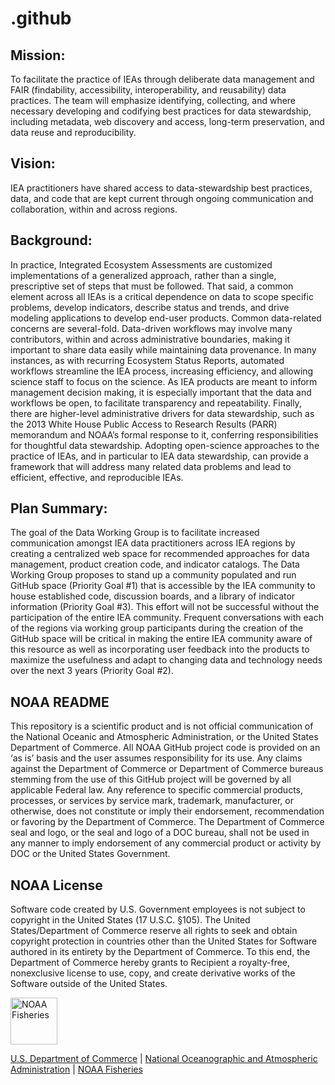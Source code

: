 # .github

## Mission:

To facilitate the practice of IEAs through deliberate data management and FAIR (findability, accessibility, interoperability, and reusability) data practices. The team will emphasize identifying, collecting, and where necessary developing and codifying best practices for data stewardship, including metadata, web discovery and access, long-term preservation, and data reuse and reproducibility.

## Vision:

IEA practitioners have shared access to data-stewardship best practices, data, and code that are kept current through ongoing communication and collaboration, within and across regions.

## Background:

In practice, Integrated Ecosystem Assessments are customized implementations of a generalized approach, rather than a single, prescriptive set of steps that must be followed. That said, a common element across all IEAs is a critical dependence on data to scope specific problems, develop indicators, describe status and trends, and drive modeling applications to develop end-user products. Common data-related concerns are several-fold. Data-driven workflows may involve many contributors, within and across administrative boundaries, making it important to share data easily while maintaining data provenance. In many instances, as with recurring Ecosystem Status Reports, automated workflows streamline the IEA process, increasing efficiency, and allowing science staff to focus on the science. As IEA products are meant to inform management decision making, it is especially important that the data and workflows be open, to facilitate transparency and repeatability. Finally, there are higher-level administrative drivers for data stewardship, such as the 2013 White House Public Access to Research Results (PARR) memorandum and NOAA’s formal response to it, conferring responsibilities for thoughtful data stewardship. Adopting open-science approaches to the practice of IEAs, and in particular to IEA data stewardship, can provide a framework that will address many related data problems and lead to efficient, effective, and reproducible IEAs.

## Plan Summary:

The goal of the Data Working Group is to facilitate increased communication amongst IEA data practitioners across IEA regions by creating a centralized web space for recommended approaches for data management, product creation code, and indicator catalogs. The Data Working Group proposes to stand up a community populated and run GitHub space (Priority Goal #1) that is accessible by the IEA community to house established code, discussion boards, and a library of indicator information (Priority Goal #3). This effort will not be successful without the participation of the entire IEA community. Frequent conversations with each of the regions via working group participants during the creation of the GitHub space will be critical in making the entire IEA community aware of this resource as well as incorporating user feedback into the products to maximize the usefulness and adapt to changing data and technology needs over the next 3 years (Priority Goal #2).

## NOAA README

This repository is a scientific product and is not official
communication of the National Oceanic and Atmospheric Administration, or
the United States Department of Commerce. All NOAA GitHub project code
is provided on an ‘as is’ basis and the user assumes responsibility for
its use. Any claims against the Department of Commerce or Department of
Commerce bureaus stemming from the use of this GitHub project will be
governed by all applicable Federal law. Any reference to specific
commercial products, processes, or services by service mark, trademark,
manufacturer, or otherwise, does not constitute or imply their
endorsement, recommendation or favoring by the Department of Commerce.
The Department of Commerce seal and logo, or the seal and logo of a DOC
bureau, shall not be used in any manner to imply endorsement of any
commercial product or activity by DOC or the United States Government.

## NOAA License

Software code created by U.S. Government employees is not subject to
copyright in the United States (17 U.S.C. §105). The United
States/Department of Commerce reserve all rights to seek and obtain
copyright protection in countries other than the United States for
Software authored in its entirety by the Department of Commerce. To this
end, the Department of Commerce hereby grants to Recipient a
royalty-free, nonexclusive license to use, copy, and create derivative
works of the Software outside of the United States.

<img src="https://raw.githubusercontent.com/nmfs-general-modeling-tools/nmfspalette/main/man/figures/noaa-fisheries-rgb-2line-horizontal-small.png" alt="NOAA Fisheries" height="75"/>

[U.S. Department of Commerce](https://www.commerce.gov/) \| [National
Oceanographic and Atmospheric Administration](https://www.noaa.gov) \|
[NOAA Fisheries](https://www.fisheries.noaa.gov/)
